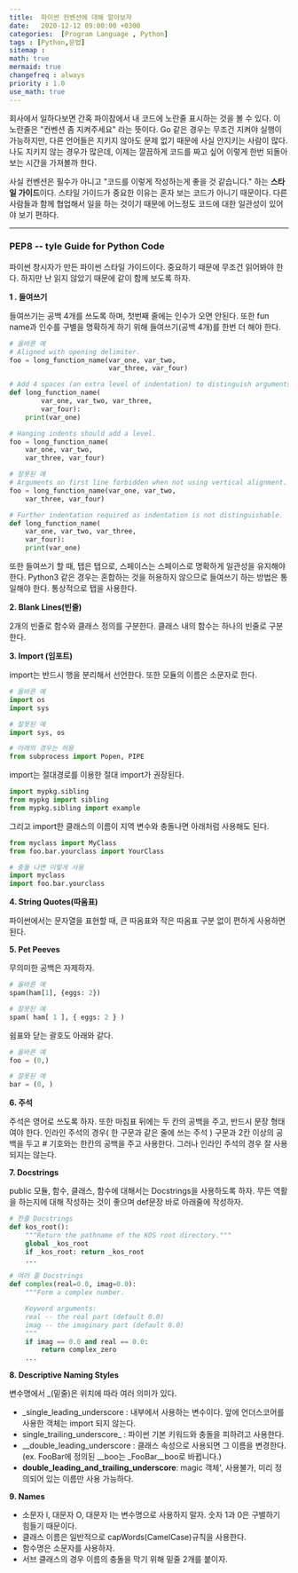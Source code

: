 ```yaml
---
title:  파이썬 컨벤션에 대해 알아보자
date:   2020-12-12 09:00:00 +0300
categories:  [Program Language , Python]
tags : [Python,문법]
sitemap :
math: true
mermaid: true
changefreq : always
priority : 1.0
use_math: true
---
```



회사에서 일하다보면 간혹 파이참에서 내 코드에 노란줄 표시하는 것을 볼 수 있다. 이 노란줄은 "컨벤션 좀 지켜주세요" 라는 뜻이다. Go 같은 경우는 무조건 지켜야 실행이 가능하지만, 다른 언어들은 지키지 않아도 문제 없기 때문에 사실 안지키는 사람이 많다. 나도 지키지 않는 경우가 많은데, 이제는 깔끔하게 코드를 짜고 싶어 이렇게 한번 되돌아보는 시간을 가져볼까 한다. 


사실 컨벤션은 필수가 아니고 "코드를 이렇게 작성하는게 좋을 것 같습니다." 하는 **스타일 가이드**이다. 스타일 가이드가 중요한 이유는 혼자 보는 코드가 아니기 때문이다. 다른 사람들과 함께 협업해서 일을 하는 것이기 때문에 어느정도 코드에 대한 일관성이 있어야 보기 편하다.

-------

### PEP8 -- tyle Guide for Python Code

파이썬 창시자가 만든 파이썬 스타일 가이드이다. 중요하기 때문에 무조건 읽어봐야 한다. 하지만 난 읽지 않았기 때문에 같이 함께 보도록 하자. 

**1 . 들여쓰기** 

들여쓰기는 공백 4개를 쓰도록 하며, 첫번째 줄에는 인수가 오면 안된다. 또한 fun name과 인수를 구별을 명확하게 하기 위해 들여쓰기(공백 4개)를 한번 더 해야 한다. 


```python
# 올바른 예 
# Aligned with opening delimiter.
foo = long_function_name(var_one, var_two,
                         var_three, var_four)

# Add 4 spaces (an extra level of indentation) to distinguish arguments from the rest.
def long_function_name(
        var_one, var_two, var_three,
        var_four):
    print(var_one)

# Hanging indents should add a level.
foo = long_function_name(
    var_one, var_two,
    var_three, var_four)

# 잘못된 예    
# Arguments on first line forbidden when not using vertical alignment.
foo = long_function_name(var_one, var_two,
    var_three, var_four)

# Further indentation required as indentation is not distinguishable.
def long_function_name(
    var_one, var_two, var_three,
    var_four):
    print(var_one)
```

또한 들여쓰기 할 때, 탭은 탭으로, 스페이스는 스페이스로 명확하게 일관성을 유지해야 한다. Python3 같은 경우는 혼합하는 것을 허용하지 않으므로 들여쓰기 하는 방법은 통일해야 한다. 통상적으로 탭을 사용한다. 


**2. Blank Lines(빈줄)** 


2개의 빈줄로 함수와 클래스 정의를 구분한다. 클래스 내의 함수는 하나의 빈줄로 구분한다.  


**3. Import (임포트)**

import는 반드시 행을 분리해서 선언한다. 또한 모듈의 이름은 소문자로 한다.  

```python
# 올바른 예 
import os 
import sys

# 잘못된 예 
import sys, os  

# 아래의 경우는 허용
from subprocess import Popen, PIPE
```

import는 절대경로를 이용한 절대 import가 권장된다. 

```python
import mypkg.sibling
from mypkg import sibling
from mypkg.sibling import example
```

그리고 import한 클래스의 이름이 지역 변수와 충돌나면 아래처럼 사용해도 된다.

```python
from myclass import MyClass
from foo.bar.yourclass import YourClass

# 충돌 나면 이렇게 사용 
import myclass 
import foo.bar.yourclass
```



**4. String Quotes(따움표)**

파이썬에서는 문자열을 표현할 때, 큰 따옴표와 작은 따옴표 구분 없이 편하게 사용하면 된다. 


**5. Pet Peeves**

무의미한 공백은 자제하자.  

```python
# 올바른 예
spam(ham[1], {eggs: 2})

# 잘못된 예
spam( ham[ 1 ], { eggs: 2 } )
```

쉼표와 닫는 괄호도 아래와 같다. 

```python
# 올바른 예
foo = (0,)

# 잘못된 예
bar = (0, )
```

**6. 주석**

주석은 영어로 쓰도록 하자. 또한 마침표 뒤에는 두 칸의 공백을 주고, 반드시 문장 형태여야 한다. 
인라인 주석의 경우( 한 구문과 같은 줄에 쓰는 주석 ) 구문과 2칸 이상의 공백을 두고 # 기호와는 한칸의 공백을 주고 사용한다. 그러나 인라인 주석의 경우 잘 사용되지는 않는다. 

**7. Docstrings**

public 모듈, 함수, 클래스, 함수에 대해서는 Docstrings을 사용하도록 하자. 무든 역활을 하는지에 대해 작성하는 것이 좋으며 def문장 바로 아래줄에 작성하자.

```python 
# 한줄 Docstrings
def kos_root():
    """Return the pathname of the KOS root directory."""
    global _kos_root
    if _kos_root: return _kos_root
    ...

# 여러 줄 Docstrings
def complex(real=0.0, imag=0.0):
    """Form a complex number.

    Keyword arguments:
    real -- the real part (default 0.0)
    imag -- the imaginary part (default 0.0)
    """
    if imag == 0.0 and real == 0.0:
        return complex_zero
    ...
```


**8. Descriptive Naming Styles**

변수명에서 _(밑줄)은 위치에 따라 여러 의미가 있다.  

* _single_leading_underscore : 내부에서 사용하는 변수이다. 앞에 언더스코어를 사용한 객체는 import 되지 않는다. 
* single_trailing_underscore_ : 파이썬 기본 키워드와 충돌을 피하려고 사용한다.  
* __double_leading_underscore : 클래스 속성으로 사용되면 그 이름을 변경한다. (ex. FooBar에 정의된 __boo는 _FooBar__boo로 바뀝니다.)  
* __double_leading_and_trailing_underscore__:  magic 객체', 사용불가, 미리 정의되어 있는 이름만 사용 가능하다.  

 
**9. Names**


* 소문자 l, 대문자 O, 대문자 I는 변수명으로 사용하지 말자. 숫자 1과 0은 구별하기 힘들기 때문이다.
* 클래스 이름은 일반적으로 capWords(CamelCase)규칙을 사용한다. 
* 함수명은 소문자를 사용하자. 
* 서브 클래스의 경우 이름의 충돌을 막기 위해 밑줄 2개를 붙이자. 









